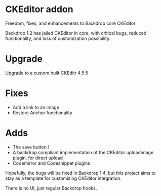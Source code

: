 # CKEditor addon
Freedom, fixes, and enhancements to Backdrop core CKEditor

Backdrop 1.2 has jailed CKEditor in core, with critical bugs, reduced functionality, and loss of customization possibility.

# Upgrade
Upgrade to a custom built CKEditr 4.5.5

# Fixes
- Add a link to an image
- Restore Anchor functionality

# Adds
- The save button !
- A backdrop compliant implementation of the CKEditor uploadimage plugin, for direct upload
- Codemirror and Codesnippet plugins

Hopefully, the bugs will be fixed in Backdrop 1.4, but this project aims to stay as a template for customizing CKEditor integration.

There is no UI, just regular Backdrop hooks.
